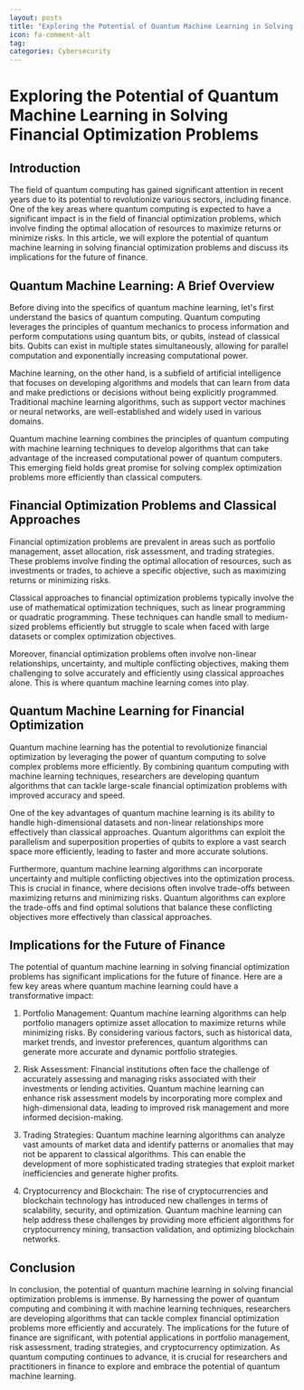 ```yaml
---
layout: posts
title: "Exploring the Potential of Quantum Machine Learning in Solving Financial Optimization Problems"
icon: fa-comment-alt
tag:      
categories: Cybersecurity
---
```



# Exploring the Potential of Quantum Machine Learning in Solving Financial Optimization Problems

## Introduction

The field of quantum computing has gained significant attention in recent years due to its potential to revolutionize various sectors, including finance. One of the key areas where quantum computing is expected to have a significant impact is in the field of financial optimization problems, which involve finding the optimal allocation of resources to maximize returns or minimize risks. In this article, we will explore the potential of quantum machine learning in solving financial optimization problems and discuss its implications for the future of finance.

## Quantum Machine Learning: A Brief Overview

Before diving into the specifics of quantum machine learning, let's first understand the basics of quantum computing. Quantum computing leverages the principles of quantum mechanics to process information and perform computations using quantum bits, or qubits, instead of classical bits. Qubits can exist in multiple states simultaneously, allowing for parallel computation and exponentially increasing computational power.

Machine learning, on the other hand, is a subfield of artificial intelligence that focuses on developing algorithms and models that can learn from data and make predictions or decisions without being explicitly programmed. Traditional machine learning algorithms, such as support vector machines or neural networks, are well-established and widely used in various domains.

Quantum machine learning combines the principles of quantum computing with machine learning techniques to develop algorithms that can take advantage of the increased computational power of quantum computers. This emerging field holds great promise for solving complex optimization problems more efficiently than classical computers.

## Financial Optimization Problems and Classical Approaches

Financial optimization problems are prevalent in areas such as portfolio management, asset allocation, risk assessment, and trading strategies. These problems involve finding the optimal allocation of resources, such as investments or trades, to achieve a specific objective, such as maximizing returns or minimizing risks.

Classical approaches to financial optimization problems typically involve the use of mathematical optimization techniques, such as linear programming or quadratic programming. These techniques can handle small to medium-sized problems efficiently but struggle to scale when faced with large datasets or complex optimization objectives.

Moreover, financial optimization problems often involve non-linear relationships, uncertainty, and multiple conflicting objectives, making them challenging to solve accurately and efficiently using classical approaches alone. This is where quantum machine learning comes into play.

## Quantum Machine Learning for Financial Optimization

Quantum machine learning has the potential to revolutionize financial optimization by leveraging the power of quantum computing to solve complex problems more efficiently. By combining quantum computing with machine learning techniques, researchers are developing quantum algorithms that can tackle large-scale financial optimization problems with improved accuracy and speed.

One of the key advantages of quantum machine learning is its ability to handle high-dimensional datasets and non-linear relationships more effectively than classical approaches. Quantum algorithms can exploit the parallelism and superposition properties of qubits to explore a vast search space more efficiently, leading to faster and more accurate solutions.

Furthermore, quantum machine learning algorithms can incorporate uncertainty and multiple conflicting objectives into the optimization process. This is crucial in finance, where decisions often involve trade-offs between maximizing returns and minimizing risks. Quantum algorithms can explore the trade-offs and find optimal solutions that balance these conflicting objectives more effectively than classical approaches.

## Implications for the Future of Finance

The potential of quantum machine learning in solving financial optimization problems has significant implications for the future of finance. Here are a few key areas where quantum machine learning could have a transformative impact:

1. Portfolio Management: Quantum machine learning algorithms can help portfolio managers optimize asset allocation to maximize returns while minimizing risks. By considering various factors, such as historical data, market trends, and investor preferences, quantum algorithms can generate more accurate and dynamic portfolio strategies.

2. Risk Assessment: Financial institutions often face the challenge of accurately assessing and managing risks associated with their investments or lending activities. Quantum machine learning can enhance risk assessment models by incorporating more complex and high-dimensional data, leading to improved risk management and more informed decision-making.

3. Trading Strategies: Quantum machine learning algorithms can analyze vast amounts of market data and identify patterns or anomalies that may not be apparent to classical algorithms. This can enable the development of more sophisticated trading strategies that exploit market inefficiencies and generate higher profits.

4. Cryptocurrency and Blockchain: The rise of cryptocurrencies and blockchain technology has introduced new challenges in terms of scalability, security, and optimization. Quantum machine learning can help address these challenges by providing more efficient algorithms for cryptocurrency mining, transaction validation, and optimizing blockchain networks.

## Conclusion

In conclusion, the potential of quantum machine learning in solving financial optimization problems is immense. By harnessing the power of quantum computing and combining it with machine learning techniques, researchers are developing algorithms that can tackle complex financial optimization problems more efficiently and accurately. The implications for the future of finance are significant, with potential applications in portfolio management, risk assessment, trading strategies, and cryptocurrency optimization. As quantum computing continues to advance, it is crucial for researchers and practitioners in finance to explore and embrace the potential of quantum machine learning.